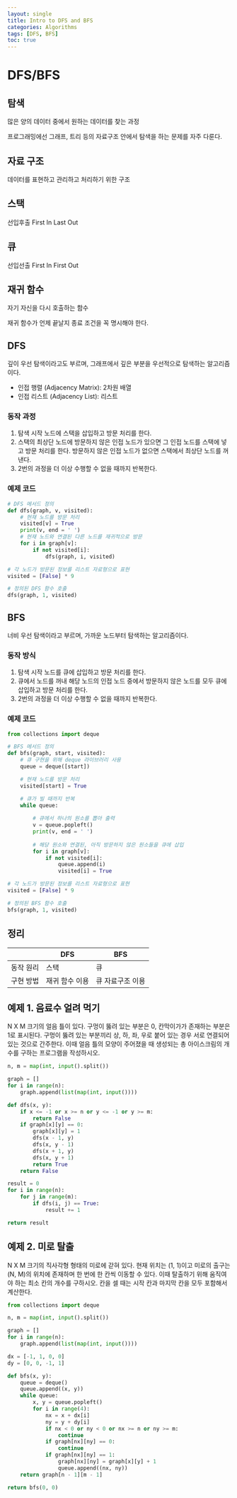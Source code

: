 ```yaml
---
layout: single
title: Intro to DFS and BFS
categories: Algorithms
tags: [DFS, BFS]
toc: true
---
```

# DFS/BFS

## 탐색

많은 양의 데이터 중에서 원하는 데이터를 찾는 과정

프로그래밍에선 그래프, 트리 등의 자료구조 안에서 탐색을 하는 문제를 자주 다룬다.

## 자료 구조

데이터를 표현하고 관리하고 처리하기 위한 구조

## 스택

선입후출 First In Last Out

## 큐

선입선출 First In First Out

## 재귀 함수

자기 자신을 다시 호출하는 함수

재귀 함수가 언제 끝날지 종료 조건을 꼭 명시해야 한다.

## DFS

깊이 우선 탐색이라고도 부르며, 그래프에서 깊은 부분을 우선적으로 탐색하는 알고리즘이다.

- 인접 행렬 (Adjacency Matrix): 2차원 배열
- 인접 리스트 (Adjacency List): 리스트

### 동작 과정

1. 탐색 시작 노드에 스택을 삽입하고 방문 처리를 한다.
2. 스택의 최상단 노드에 방문하지 않은 인접 노드가 있으면 그 인접 노드를 스택에 넣고 방문 처리를 한다. 방문하지 않은 인접 노드가 없으면 스택에서 최상단 노드를 꺼낸다.
3. 2번의 과정을 더 이상 수행할 수 없을 때까지 반복한다.

### 예제 코드

```python
# DFS 메서드 정의
def dfs(graph, v, visited):
	# 현재 노드를 방문 처리
	visited[v] = True
	print(v, end = ' ')
	# 현재 노드와 연결된 다른 노드를 재귀적으로 방문
	for i in graph[v]:
		if not visited[i]:
			dfs(graph, i, visited)

# 각 노드가 방문된 정보를 리스트 자료형으로 표현
visited = [False] * 9

# 정의된 DFS 함수 호출
dfs(graph, 1, visited)
```

## BFS

너비 우선 탐색이라고 부르며, 가까운 노드부터 탐색하는 알고리즘이다.

### 동작 방식

1. 탐색 시작 노드를 큐에 삽입하고 방문 처리를 한다.
2. 큐에서 노드를 꺼내 해당 노드의 인접 노드 중에서 방문하지 않은 노드를 모두 큐에 삽입하고 방문 처리를 한다.
3. 2번의 과정을 더 이상 수행할 수 없을 때까지 반복한다.

### 예제 코드

```python
from collections import deque

# BFS 메서드 정의
def bfs(graph, start, visited):
	# 큐 구현을 위해 deque 라이브러리 사용
	queue = deque([start])

	# 현재 노드를 방문 처리
	visited[start] = True

	# 큐가 빌 때까지 반복
	while queue:
		
		# 큐에서 하나의 원소를 뽑아 출력
		v = queue.popleft()
		print(v, end = ' ')
		
		# 해당 원소와 연결된, 아직 방문하지 않은 원소들을 큐에 삽입
		for i in graph[v]:
			if not visited[i]:
				queue.append(i)
				visited[i] = True

# 각 노드가 방문된 정보를 리스트 자료형으로 표현
visited = [False] * 9

# 정의된 BFS 함수 호출
bfs(graph, 1, visited) 
```

## 정리

|  | DFS | BFS |
| --- | --- | --- |
| 동작 원리 | 스택 | 큐 |
| 구현 방법 | 재귀 함수 이용 | 큐 자료구조 이용 |

## 예제 1. 음료수 얼려 먹기

N X M 크기의 얼음 틀이 있다. 구멍이 뚫려 있는 부분은 0, 칸막이가가 존재하는 부분은 1로 표시된다. 구멍이 뚫려 있는 부분끼리 상, 하, 좌, 우로 붙어 있는 경우 서로 연결되어 있는 것으로 간주한다. 이때 얼음 틀의 모양이 주어졌을 때 생성되는 총 아이스크림의 개수를 구하는 프로그램을 작성하시오.

```python
n, m = map(int, input().split())

graph = []
for i in range(n):
	graph.append(list(map(int, input())))

def dfs(x, y):
	if x <= -1 or x >= n or y <= -1 or y >= m:
		return False
	if graph[x][y] == 0:
		graph[x][y] = 1
		dfs(x - 1, y)
		dfs(x, y - 1)
		dfs(x + 1, y)
		dfs(x, y + 1)
		return True
	return False

result = 0
for i in range(n):
	for j in range(m):
		if dfs(i, j) == True:
			result += 1

return result
```

## 예제 2. 미로 탈출

N X M 크기의 직사각형 형태의 미로에 갇혀 있다. 현재 위치는 (1, 1)이고 미로의 출구는 (N, M)의 위치에 존재하며 한 번에 한 칸씩 이동할 수 있다. 이때 탈출하기 위해 움직여야 하는 최소 칸의 개수를 구하시오. 칸을 셀 때는 시작 칸과 마지막 칸을 모두 포함해서 계산한다.

```python
from collections import deque

n, m = map(int, input().split())

graph = []
for i in range(n):
	graph.append(list(map(int, input())))

dx = [-1, 1, 0, 0]
dy = [0, 0, -1, 1]

def bfs(x, y):
	queue = deque()
	queue.append((x, y))
	while queue: 
		x, y = queue.popleft()
		for i in range(4):
			nx = x + dx[i]
			ny = y + dy[i]
			if nx < 0 or ny < 0 or nx >= n or ny >= m:
				continue
			if graph[nx][ny] == 0:
				continue
			if graph[nx][ny] == 1:
				graph[nx][ny] = graph[x][y] + 1
				queue.append((nx, ny))
	return graph[n - 1][m - 1]

return bfs(0, 0)
```
